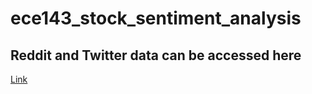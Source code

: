 # ece143_stock_sentiment_analysis

## Reddit and Twitter data can be accessed here
[Link](https://drive.google.com/drive/folders/1mq1h-McenNptKfEMdPgixeSBerZhIhnc?usp=sharing)
